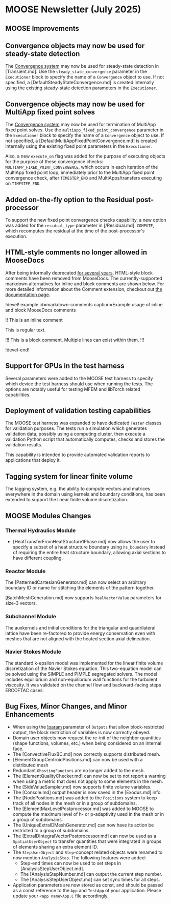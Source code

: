 # MOOSE Newsletter (July 2025)

## MOOSE Improvements

## Convergence objects may now be used for steady-state detection

The [Convergence system](syntax/Convergence/index.md) may now be used for steady-state
detection in [Transient.md]. Use the `steady_state_convergence` parameter in the
`Executioner` block to specify the name of a `Convergence` object to use. If
not specified, a [DefaultSteadyStateConvergence.md] is created internally
using the existing steady-state detection parameters in the `Executioner`.

## Convergence objects may now be used for MultiApp fixed point solves

The [Convergence system](syntax/Convergence/index.md) may now be used for termination
of MultiApp fixed point solves. Use the `multiapp_fixed_point_convergence` parameter
in the `Executioner` block to specify the name of a `Convergence` object to use. If
not specified, a [DefaultMultiAppFixedPointConvergence.md] is created internally
using the existing fixed point parameters in the `Executioner`.

Also, a new `execute_on` flag was added for the purpose of executing objects
for the purpose of these convergence checks: `MULTIAPP_FIXED_POINT_CONVERGENCE`,
which occurs in each iteration of the MultiApp fixed point loop, immediately prior
to the MultiApp fixed point convergence check, after `TIMESTEP_END` and MultiApps/transfers
executing on `TIMESTEP_END`.

## Added on-the-fly option to the Residual post-processor

To support the new fixed point convergence checks capability, a new option was added
for the `residual_type` parameter in [/Residual.md]: `COMPUTE`, which recomputes
the residual at the time of the post-processor's execution.

## HTML-style comments no longer allowed in MooseDocs

After being informally deprecated [for several years](https://github.com/idaholab/moose/blame/e82beba543d0047b0777b6f322a16cfa69a50ec9/python/MooseDocs/extensions/comment.py#L36),
HTML-style block comments have been removed from MooseDocs. The currently-supported markdown
alternatives for inline and block comments are shown below. For more detailed information about the
Comment extension, checkout out [the documentation page](extensions/comment.md).

!devel! example id=markdown-comments caption=Example usage of inline and block MooseDocs comments

!! This is an inline comment

This is regular text.

!!!
This is a block comment.
Multiple lines can exist within them.
!!!

!devel-end!

## Support for GPUs in the test harness

Several parameters were added to the MOOSE test harness to specify which device the test harness should
use when running the tests. The options are notably useful for testing MFEM and libTorch related capabilities.

## Deployment of validation testing capabilities

The MOOSE test harness was expanded to have dedicated `Tester` classes for validation purposes. The
tests run a simulation which generates validation data, possibly using a computing cluster, then
execute a validation Python script that automatically computes, checks and stores the validation results.

This capability is intended to provide automated validation reports to applications that deploy it.

## Tagging system for linear finite volume

The tagging system, e.g. the ability to compute vectors and matrices everywhere in the domain using
kernels and boundary conditions, has been extended to support the linear finite volume discretization.

## MOOSE Modules Changes

### Thermal Hydraulics Module

- [HeatTransferFromHeatStructure1Phase.md] now allows the user to specify a subset
  of a heat structure boundary using `hs_boundary` instead of requiring the entire
  heat structure boundary, allowing axial sections to have different coupling.

### Reactor Module

The [PatternedCartesianGenerator.md] can now select an arbitrary boundary ID or name for stitching
the elements of the pattern together.

[BatchMeshGeneration.md] now supports `RealVectorValue` parameters for size-3 vectors.

### Subchannel Module

The auxkernels and initial conditions for the triangular and quadrilateral lattice have been re-factored
to provide energy conservation even with meshes that are not aligned with the heated section axial
delineation.

### Navier Stokes Module

The standard k-epsilon model was implemented for the linear finite volume discretization of the Navier
Stokes equation. This two-equation model can be solved using the SIMPLE and PIMPLE segregated solvers.
The model includes equilibrium and non-equilibrium wall functions for the turbulent viscosity. It was
validated on the channel flow and backward-facing steps ERCOFTAC cases.

## Bug Fixes, Minor Changes, and Minor Enhancements

- When using the [!param](/Outputs/Exodus/sampling_blocks) parameter of `Outputs` that allow block-restricted output,
  the block restriction of variables is now correctly obeyed.
- Domain user objects now request the re-init of the neighbor quantities (shape functions, volumes, etc.) when being considered on an internal face.
- The [ConvectiveFluxBC.md] now correctly supports distributed mesh.
- [ElementGroupCentroidPositions.md] can now be used with a distributed mesh
- Redundant `GhostingFunctors` are no longer added to the mesh.
- The [ElementQualityChecker.md] can now be set to not report a warning when using a metric that does not apply to some elements in the mesh.
- The [SideValueSampler.md] now supports finite volume variables.
- The [Console.md] output header is now saved in the [Exodus.md] info.
- The [NodePositions.md] was added to the `Positions` system to keep track of all nodes in the mesh or in a group of subdomains.
- The [ElementMaxLevelPostprocessor.md] was added to MOOSE to compute the maximum level of h- or p-adaptivity used in the mesh or in a group of subdomains.
- The [UniqueExtraIDMeshGenerator.md] can now have its action be restricted to a group of subdomains.
- The [ExtraIDIntegralVectorPostprocessor.md] can now be used as a `SpatialUserObject` to transfer quantities that were integrated in groups of elements sharing an extra element ID.
- The `StepUserObject` and `Step`-concept related objects were renamed to now mention `AnalysisStep`. The following features were added:
  - Step-end times can now be used to set steps in [AnalysisStepUserObject.md].
  - The [AnalysisStepNumber.md] can output the current step number.
  - The [AnalysisStepUserObject.md] can set sync times for all steps.
- Application parameters are now stored as const, and should be passed as a const reference to the
  `App` and `TestApp` of your application. Please update your `<app name>App.C` file accordingly.

